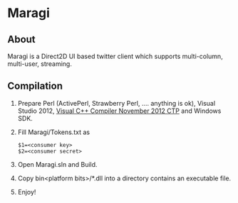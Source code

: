# Maragi

## About

Maragi is a Direct2D UI based twitter client which supports multi-column, multi-user, streaming.

## Compilation

1.  Prepare Perl (ActivePerl, Strawberry Perl, …. anything is ok), Visual Studio 2012, [Visual C++ Compiler November 2012 CTP](http://www.microsoft.com/en-us/download/details.aspx?id=35515) and Windows SDK.

2.  Fill Maragi/Tokens.txt as

        $1=<consumer key>
        $2=<consumer secret>

3.  Open Maragi.sln and Build.

4.  Copy bin&lt;platform bits&gt;/*.dll into a directory contains an executable file.

5.  Enjoy!
